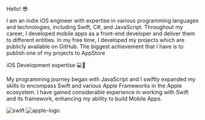Hello! 😎

I am an indie iOS engineer with expertise in various programming languages and technologies, including Swift, C#, and JavaScript. Throughout my career, I developed mobile apps as a front-end developer and deliver them to different entities. In my free time, I developed my projects which are publicly available on GitHub. The biggest achievement that I have is to publish one of my projects to AppStore

iOS Development expertise 💻📱

My programming journey began with JavaScript and I swiftly expanded my skills to encompass Swift and various Apple Frameworks in the Apple ecosystem. I have gained considerable experience in working with Swift and its framework, enhancing my ability to build Mobile Apps.

![swift](https://github.com/darienistornicolae/About_Me/assets/41840484/751278c2-e508-4541-a1e2-cb288d5c6dd7) ![apple-logo](https://github.com/darienistornicolae/About_Me/assets/41840484/6ce936e8-adfe-4d0d-8712-e9db44583904)
